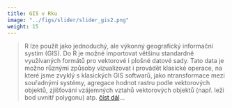 ```yaml
---
title: GIS v Rku
image: "../figs/slider/slider_gis2.png"
weight: 15
---
```


> R lze použít jako jednoduchý, ale výkonný geografický informační systím (GIS). Do R je možné importovat většinu standardně využívaných formátů pro vektorové i plošné datové sady. Tato data je možno různými způsoby vizualizovat i provádět klasické operace, na které jsme zvyklý s klasických GIS softwarů, jako ntransformace mezi souřadnými systémy, agregace hodnot rastru podle vektorových objektů, zjišťování vzájemných vztahů vektorových objektů (např. leží bod uvnitř polygonu) atp.  [číst dál](/blog/data_analysis/)...

